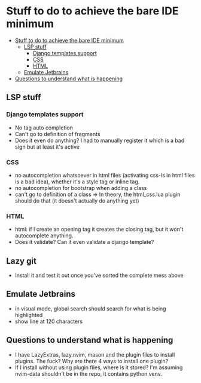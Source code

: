 <!--toc:start-->

# Stuff to do to achieve the bare IDE minimum

- [Stuff to do to achieve the bare IDE minimum](#stuff-to-do-to-achieve-the-bare-ide-minimum)
  - [LSP stuff](#lsp-stuff)
    - [Django templates support](#django-templates-support)
    - [CSS](#css)
    - [HTML](#html)
  - [Emulate Jetbrains](#emulate-jetbrains)
- [Questions to understand what is happening](#questions-to-understand-what-is-happening)
<!--toc:end-->

## LSP stuff

### Django templates support

- No tag auto completion
- Can't go to definition of fragments
- Does it even do anything? I had to manually register it which is a bad sign but at least it's active

### CSS

- no autocompletion whatsoever in html files (activating css-ls in html files is a bad idea), whether it's a style tag or inline tag.
- no autocompletion for bootstrap when adding a class
- can't go to definition of a class
=> In theory, the html_css.lua plugin should do that (it doesn't actually do anything yet)

### HTML

- html: if I create an opening tag it creates the closing tag, but it won't autocomplete anything.
- Does it validate? Can it even validate a django template?

## Lazy git

- Install it and test it out once you've sorted the complete mess above

## Emulate Jetbrains

- in visual mode, global search should search for what is being highlighted
- show line at 120 characters

## Questions to understand what is happening

- I have LazyExtras, lazy.nvim, mason and the plugin files to install plugins. The fuck? Why are there 4 ways to install one plugin?
- If I install without using plugin files, where is it stored? I'm assuming nvim-data shouldn't be in the repo, it contains python venv.
